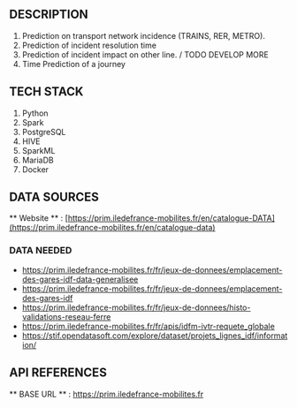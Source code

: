 ## DESCRIPTION

1. Prediction on transport network incidence (TRAINS, RER, METRO).
2. Prediction of incident resolution time
3. Prediction of incident impact on other line. / TODO DEVELOP MORE
4. Time Prediction of a journey

## TECH STACK

1. Python
2. Spark
3. PostgreSQL
4. HIVE
5. SparkML
6. MariaDB
7. Docker

## DATA SOURCES

** Website ** : [https://prim.iledefrance-mobilites.fr/en/catalogue-DATA](https://prim.iledefrance-mobilites.fr/en/catalogue-data)

### DATA NEEDED

- https://prim.iledefrance-mobilites.fr/fr/jeux-de-donnees/emplacement-des-gares-idf-data-generalisee
- https://prim.iledefrance-mobilites.fr/fr/jeux-de-donnees/emplacement-des-gares-idf
- https://prim.iledefrance-mobilites.fr/fr/jeux-de-donnees/histo-validations-reseau-ferre
- https://prim.iledefrance-mobilites.fr/fr/apis/idfm-ivtr-requete_globale
- https://stif.opendatasoft.com/explore/dataset/projets_lignes_idf/information/

## API REFERENCES

** BASE URL ** : https://prim.iledefrance-mobilites.fr
